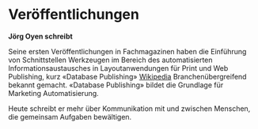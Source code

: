 # Veröffentlichungen
**Jörg Oyen schreibt**

Seine ersten Veröffentlichungen in Fachmagazinen haben die Einführung von Schnittstellen Werkzeugen im Bereich des automatisierten Informationsaustausches in Layoutanwendungen für Print und Web Publishing, kurz «Database Publishing» [Wikipedia](https://de.wikipedia.org/wiki/Database_Publishing) Branchenübergreifend bekannt gemacht. «Database Publishing» bildet die Grundlage für Marketing Automatisierung.

Heute schreibt er mehr über Kommunikation mit und zwischen Menschen, die gemeinsam Aufgaben bewältigen.


